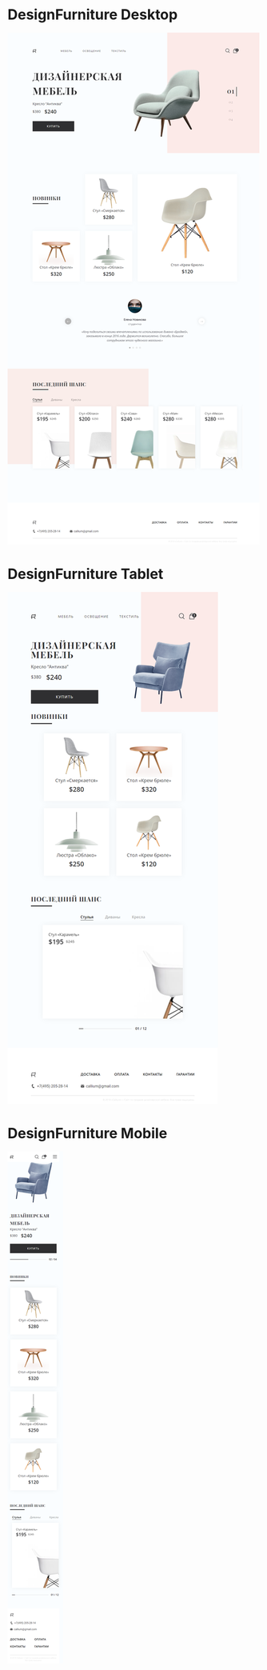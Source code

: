 # DesignFurniture Desktop
![DesignFurniture-Desktop](https://github.com/Edanriell/DesignFurniture/blob/master/DesignFurniture-desktop.png?raw=true)

# DesignFurniture Tablet
![DesignFurniture-Tablet](https://github.com/Edanriell/DesignFurniture/blob/master/DesignFurniture-tablet.png?raw=true)

# DesignFurniture Mobile
![DesignFurniture-Mobile](https://github.com/Edanriell/DesignFurniture/blob/master/DesignFurniture-mobile.png?raw=true)
